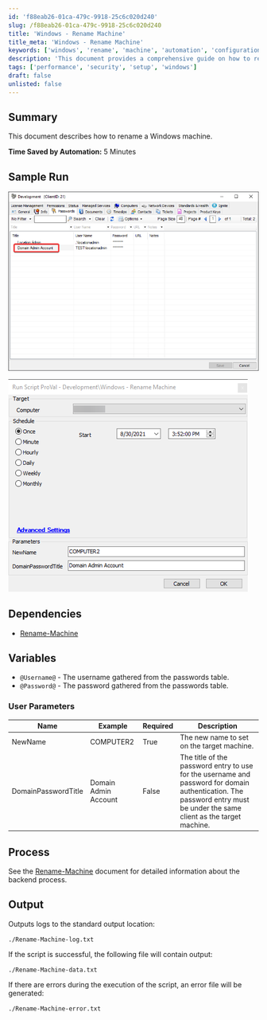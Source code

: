 ```yaml
---
id: 'f88eab26-01ca-479c-9918-25c6c020d240'
slug: /f88eab26-01ca-479c-9918-25c6c020d240
title: 'Windows - Rename Machine'
title_meta: 'Windows - Rename Machine'
keywords: ['windows', 'rename', 'machine', 'automation', 'configuration']
description: 'This document provides a comprehensive guide on how to rename a Windows machine using a script. It outlines the time saved by automation, dependencies, user parameters, and the output generated by the script. Follow the process to efficiently change the computer name while ensuring domain authentication.'
tags: ['performance', 'security', 'setup', 'windows']
draft: false
unlisted: false
---
```


## Summary

This document describes how to rename a Windows machine.

**Time Saved by Automation:** 5 Minutes

## Sample Run

![Sample Run Image 1](../../../static/img/Windows---Rename-Machine/image_1.png)

![Sample Run Image 2](../../../static/img/Windows---Rename-Machine/image_2.png)

## Dependencies

- [Rename-Machine](https://proval.itglue.com/DOC-5078775-8175161)

## Variables

- `@Username@` - The username gathered from the passwords table.
- `@Password@` - The password gathered from the passwords table.

### User Parameters

| Name                | Example             | Required | Description                                                                                                                                                       |
|---------------------|---------------------|----------|-------------------------------------------------------------------------------------------------------------------------------------------------------------------|
| NewName             | COMPUTER2           | True     | The new name to set on the target machine.                                                                                                                     |
| DomainPasswordTitle | Domain Admin Account | False    | The title of the password entry to use for the username and password for domain authentication. The password entry must be under the same client as the target machine. |

## Process

See the [Rename-Machine](https://proval.itglue.com/DOC-5078775-8175161) document for detailed information about the backend process.

## Output

Outputs logs to the standard output location:

```
./Rename-Machine-log.txt
```

If the script is successful, the following file will contain output:

```
./Rename-Machine-data.txt
```

If there are errors during the execution of the script, an error file will be generated:

```
./Rename-Machine-error.txt
```


